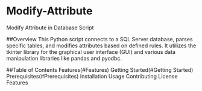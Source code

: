 # Modify-Attribute
Modify Attribute in Database Script

##Overview
This Python script connects to a SQL Server database, parses specific tables, and modifies attributes based on defined rules. It utilizes the tkinter library for the graphical user interface (GUI) and various data manipulation libraries like pandas and pyodbc.

##Table of Contents
Features(#Features)
Getting Started(#Getting Started)
Prerequisites(#Prerequisites)
Installation
Usage
Contributing
License
Features
